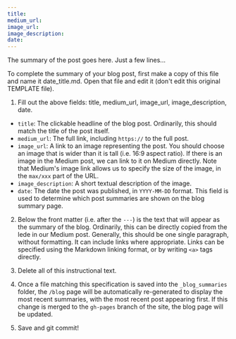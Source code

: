 ```yaml
---
title: 
medium_url: 
image_url: 
image_description: 
date: 
---
```


The summary of the post goes here. Just a few lines...



To complete the summary of your blog post, first make a copy of this file and name it date_title.md. Open that file and edit
it (don't edit this original TEMPLATE file).

1. Fill out the above fields: title, medium_url, image_url, image_description, date.

  - `title`: The clickable headline of the blog post. Ordinarily, this should match the title of the post itself.
  - `medium_url`: The full link, including `https://` to the full post.
  - `image_url`: A link to an image representing the post. You should choose an image that is wider than it is tall (i.e. 16:9 aspect ratio). If there is an image in the Medium post, we can link to it on Medium directly. Note that Medium's image link allows us to specify the size of the image, in the `max/xxx` part of the URL. 
  - `image_description`: A short textual description of the image.
  - `date`: The date the post was published, in `YYYY-MM-DD` format. This field is used to determine which post summaries are shown on the blog summary page.

2. Below the front matter (i.e. after the `---`) is the text that will appear as the summary of the blog. Ordinarily, this can be directly copied from the lede in our Medium post. Generally, this should be one single paragraph, without formatting. It can include links where appropriate. Links can be specified using the Markdown linking format, or by writing `<a>` tags directly.

3. Delete all of this instructional text.

4. Once a file matching this specification is saved into the `_blog_summaries` folder, the `/blog` page will be automatically re-generated to display the most recent summaries, with the most recent post appearing first. If this change is merged to the `gh-pages` branch of the site, the blog page will be updated. 

5. Save and git commit!